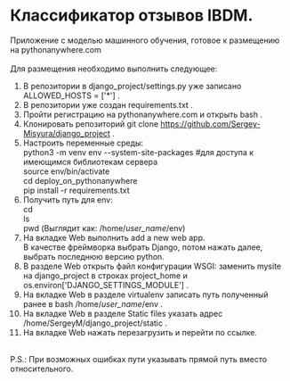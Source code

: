 # Классификатор отзывов IBDM.
Приложение с моделью машинного обучения, готовое к размещению на pythonanywhere.com<br/>
<br/>
Для размещения необходимо выполнить следующее:<br/>
1. В репозитории в django_project/settings.py уже записано ALLOWED_HOSTS = ['*'] .<br/>
2. В репозитории уже создан requirements.txt .<br/>
3. Пройти регистрацию на pythonanywhere.com и открыть bash .<br/>
4. Клонировать репозиторий git clone https://github.com/Sergey-Misyura/django_project .<br/>
5. Настроить переменные среды:<br/>
python3 -m venv env --system-site-packages #для доступа к имеющимся библиотекам сервера<br/>
source env/bin/activate <br/>
cd deploy_on_pythonanywhere <br/>
pip install -r requirements.txt <br/>
6. Получить путь для env:<br/>
cd<br/>
ls<br/>
pwd     (Выглядит как: /home/*user_name*/env) <br/> 
7. На вкладке Web выполнить add a new web app. <br/> 
В качестве фреймворка выбрать Django, потом нажать далее, выбрать последнюю версию python.
8. В разделе Web открыть файл конфигурации WSGI:
заменить mysite на django_project в строках project_home и os.environ['DJANGO_SETTINGS_MODULE'] .
9. На вкладке Web в разделе virtualenv записать путь полученный ранее в bash /home/*user_name*/env .
10. На вкладке Web в разделе Static files указать адрес /home/SergeyM/django_project/static .
11. На вкладке Web нажать перезагрузить и перейти по ссылке.
 <br/> 
P.S.: При возможных ошибках пути указывать прямой путь вместо относительного.


